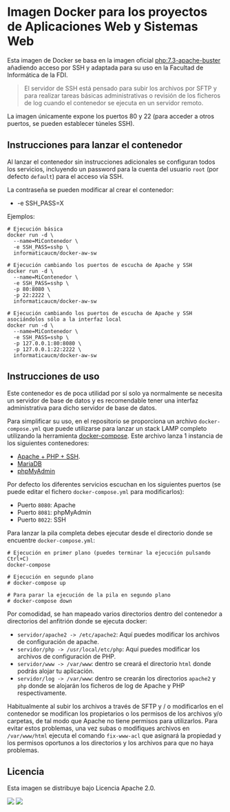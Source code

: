 # Imagen Docker para los proyectos de Aplicaciones Web y Sistemas Web

Esta imagen de Docker se basa en la imagen oficial [php:7.3-apache-buster](https://hub.docker.com/_/php) añadiendo acceso por SSH y adaptada para su uso en la Facultad de Informática de la FDI.

> El servidor de SSH está pensado para subir los archivos por SFTP y para realizar tareas básicas administrativas o revisión de los ficheros de log cuando el contenedor se ejecuta en un servidor remoto.

La imagen únicamente expone los puertos 80 y 22 (para acceder a otros puertos, se pueden establecer túneles SSH).

## Instrucciones para lanzar el contenedor

Al lanzar el contenedor sin instrucciones adicionales se configuran todos los servicios, incluyendo un password para la cuenta del usuario `root` (por defecto `default`) para el acceso vía SSH.

La contraseña se pueden modificar al crear el contenedor:

* -e SSH_PASS=X

Ejemplos:

```
# Ejecución básica
docker run -d \
  --name=MiContenedor \
  -e SSH_PASS=sshp \
  informaticaucm/docker-aw-sw

# Ejecución cambiando los puertos de escucha de Apache y SSH
docker run -d \
  --name=MiContenedor \
  -e SSH_PASS=sshp \
  -p 80:8080 \
  -p 22:2222 \
  informaticaucm/docker-aw-sw

# Ejecución cambiando los puertos de escucha de Apache y SSH asociándolos sólo a la interfaz local
docker run -d \
  --name=MiContenedor \
  -e SSH_PASS=sshp \
  -p 127.0.0.1:80:8080 \
  -p 127.0.0.1:22:2222 \
  informaticaucm/docker-aw-sw
```

## Instrucciones de uso

Este contenedor es de poca utilidad por sí solo ya normalmente se necesita un servidor de base de datos y es recomendable tener una interfaz administrativa para dicho servidor de base de datos.

Para simplificar su uso, en el repositorio se proporciona un archivo `docker-compose.yml` que puede utilizarse para lanzar un stack LAMP completo utilizando la herramienta [docker-compose](https://docs.docker.com/compose/). Este archivo lanza 1 instancia de los siguientes contenedores:

* [Apache + PHP + SSH](https://hub.docker.com/r/informaticaucm/docker-aw-sw).
* [MariaDB](https://hub.docker.com/_/php)
* [phpMyAdmin](https://hub.docker.com/_/phpmyadmin)

Por defecto los diferentes servicios escuchan en los siguientes puertos (se puede editar el fichero `docker-compose.yml` para modificarlos):

* Puerto `8080`: Apache
* Puerto `8081`: phpMyAdmin
* Puerto `8022`: SSH

Para lanzar la pila completa debes ejecutar desde el directorio donde se encuentre `docker-compose.yml`:

```
# Ejecución en primer plano (puedes terminar la ejecución pulsando Ctrl+C)
docker-compose

# Ejecución en segundo plano
# docker-compose up

# Para parar la ejecución de la pila en segundo plano
# docker-compose down
```

Por comodidad, se han mapeado varios directorios dentro del contenedor a directorios del anfitrión donde se ejecuta docker:

* `servidor/apache2 -> /etc/apache2`:  Aquí puedes modificar los archivos de configuración de apache.
* `servidor/php -> /usr/local/etc/php`: Aquí puedes modificar los archivos de configuración de PHP.
* `servidor/www -> /var/www`: dentro se creará el directorio `html` donde podrás alojar tu aplicación.
* `servidor/log -> /var/www`: dentro se crearán los directorios `apache2` y `php` donde se alojarán los ficheros de log de Apache y PHP respectivamente.

Habitualmente al subir los archivos a través de SFTP y / o modificarlos en el contenedor se modifican los propietarios o los permisos de los archivos y/o carpetas, de tal modo que Apache no tiene permisos para utilizarlos. Para evitar estos problemas, una vez subas o modifiques archivos en `/var/www/html` ejecuta el comando `fix-www-acl` que asignará la propiedad y los permisos oportunos a los directorios y los archivos para que no haya problemas.

## Licencia

Esta imagen se distribuye bajo Licencia Apache 2.0. 

[![](https://images.microbadger.com/badges/image/informaticaucm/docker-aw-sw:201920.4.0.svg)](https://microbadger.com/images/informaticaucm/docker-aw-sw:201920.4.0 "Get your own image badge on microbadger.com") [![](https://images.microbadger.com/badges/version/informaticaucm/docker-aw-sw:201920.4.0.svg)](https://microbadger.com/images/informaticaucm/docker-aw-sw:201920.4.0 "Get your own version badge on microbadger.com")

